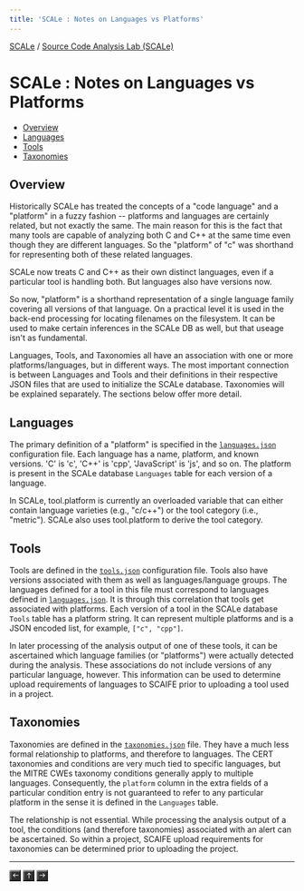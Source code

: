 ```yaml
---
title: 'SCALe : Notes on Languages vs Platforms'
---
```

[SCALe](index.md) / [Source Code Analysis Lab (SCALe)](Welcome.md)
<!-- <legal> -->
<!-- SCALe version r.6.7.0.0.A -->
<!--  -->
<!-- Copyright 2021 Carnegie Mellon University. -->
<!--  -->
<!-- NO WARRANTY. THIS CARNEGIE MELLON UNIVERSITY AND SOFTWARE ENGINEERING -->
<!-- INSTITUTE MATERIAL IS FURNISHED ON AN "AS-IS" BASIS. CARNEGIE MELLON -->
<!-- UNIVERSITY MAKES NO WARRANTIES OF ANY KIND, EITHER EXPRESSED OR -->
<!-- IMPLIED, AS TO ANY MATTER INCLUDING, BUT NOT LIMITED TO, WARRANTY OF -->
<!-- FITNESS FOR PURPOSE OR MERCHANTABILITY, EXCLUSIVITY, OR RESULTS -->
<!-- OBTAINED FROM USE OF THE MATERIAL. CARNEGIE MELLON UNIVERSITY DOES NOT -->
<!-- MAKE ANY WARRANTY OF ANY KIND WITH RESPECT TO FREEDOM FROM PATENT, -->
<!-- TRADEMARK, OR COPYRIGHT INFRINGEMENT. -->
<!--  -->
<!-- Released under a MIT (SEI)-style license, please see COPYRIGHT file or -->
<!-- contact permission@sei.cmu.edu for full terms. -->
<!--  -->
<!-- [DISTRIBUTION STATEMENT A] This material has been approved for public -->
<!-- release and unlimited distribution.  Please see Copyright notice for -->
<!-- non-US Government use and distribution. -->
<!--  -->
<!-- DM19-1274 -->
<!-- </legal> -->

SCALe : Notes on Languages vs Platforms
=======================================

-   [Overview](#overview)
-   [Languages](#languages)
-   [Tools](#tools)
-   [Taxonomies](#taxonomies)

## Overview

Historically SCALe has treated the concepts of a "code language" and a
"platform" in a fuzzy fashion -- platforms and languages are certainly
related, but not exactly the same. The main reason for this is the fact
that many tools are capable of analyzing both C and C++ at the same time
even though they are different languages. So the "platform" of "c" was
shorthand for representing both of these related languages.

SCALe now treats C and C++ as their own distinct languages, even if a
particular tool is handling both. But languages also have versions now.

So now, "platform" is a shorthand representation of a single language
family covering all versions of that language. On a practical level it
is used in the back-end processing for locating filenames on the
filesystem. It can be used to make certain inferences in the SCALe DB as
well, but that useage isn't as fundamental.

Languages, Tools, and Taxonomies all have an association with one or
more platforms/languages, but in different ways. The most important
connection is between Languages and Tools and their definitions in
their respective JSON files that are used to initialize the SCALe
database. Taxonomies will be explained separately. The sections below
offer more detail.

## Languages

The primary definition of a "platform" is specified in the
[`languages.json`](#languages.json) configuration file. Each language
has a name, platform, and known versions. 'C' is 'c', 'C++' is 'cpp',
'JavaScript' is 'js', and so on. The platform is present in the SCALe
database `Languages` table for each version of a language.

In SCALe, tool.platform is currently an overloaded variable that 
can either contain language varieties (e.g., "c/c++") or 
the tool category (i.e., "metric").  SCALe also uses 
tool.platform to derive the tool category.

## Tools

Tools are defined in the [`tools.json`](#tools.json) configuration
file. Tools also have versions associated with them as well as
languages/language groups. The languages defined for a tool in this
file must correspond to languages defined in
[`languages.json`](#languages.json). It is through this correlation
that tools get associated with platforms. Each version of a tool in
the SCALe database `Tools` table has a platform string. It can
represent multiple platforms and is a JSON encoded list, for example,
`["c", "cpp"]`.

In later processing of the analysis output of one of these tools, it can
be ascertained which language families (or "platforms") were actually
detected during the analysis. These associations do not include
versions of any particular language, however. This information can be
used to determine upload requirements of languages to SCAIFE prior to
uploading a tool used in a project.

## Taxonomies

Taxonomies are defined in the [`taxonomies.json`](#taxonomies.json)
file. They have a much less formal relationship to platforms, and
therefore to languages. The CERT taxonomies and conditions are very much
tied to specific languages, but the MITRE CWEs taxonomy conditions
generally apply to multiple languages. Consequently, the `platform`
column in the extra fields of a particular condition entry is not
guaranteed to refer to any particular platform in the sense it is
defined in the `Languages` table.

The relationship is not essential. While processing the analysis
output of a tool, the conditions (and therefore taxonomies)
associated with an alert can be ascertained. So within a project,
SCAIFE upload requirements for taxonomies can be determined prior to
uploading the project.

------------------------------------------------------------------------

[![](attachments/arrow_left.png)](DB-Design-for-per-project-SQLite-files-in-backup.md)
[![](attachments/arrow_up.png)](Welcome.md)
[![](attachments/arrow_right.png)](Adding-a-Tool-to-SCALe.md)
